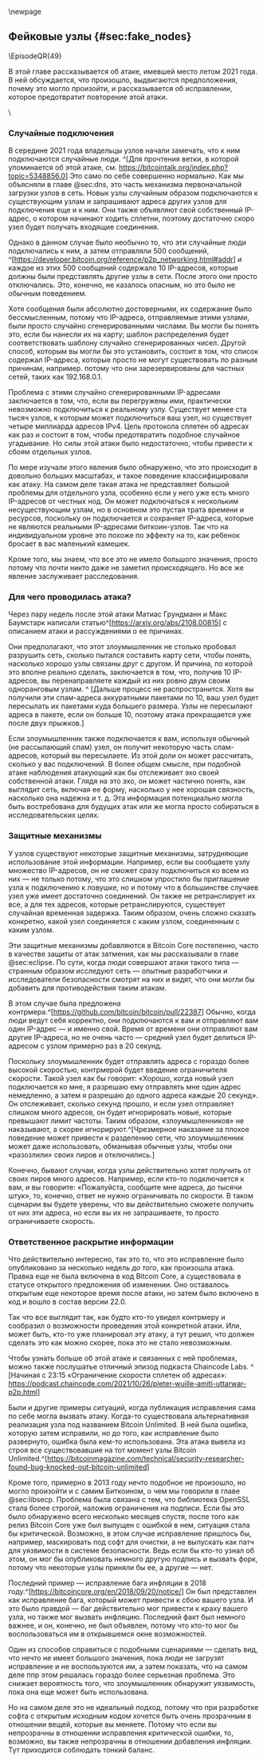 \newpage
## Фейковые узлы {#sec:fake_nodes}

\EpisodeQR{49}

В этой главе рассказывается об атаке, имевшей место летом 2021 года. В ней обсуждается, что произошло, выдвигаются предположения, почему это могло произойти, и рассказывается об исправлении, которое предотвратит повторение этой атаки.

<!-- Blank line to move the next section header below the QR code -->
\

### Случайные подключения

В середине 2021 года владельцы узлов начали замечать, что к ним подключаются случайные люди. ^[Для прочтения ветки, в которой упоминается об этой атаке, см. <https://bitcointalk.org/index.php?topic=5348856.0>] Это само по себе совершенно нормально. Как мы объясняли в главе @sec:dns, это часть механизма первоначальной загрузки узлов в сеть. Новык узлы случайным образом подключаются к существующим узлам и запрашивают адреса других узлов для подключения еще и к ним. Они также объявляют свой собственный IP-адрес, о котором начинают ходить сплетни, поэтому достаточно скоро узел будет получать входящие соединения.

Однако в данном случае было необычно то, что эти случайные люди подключались к ним, а затем отправляли 500 сообщений, ^[<https://developer.bitcoin.org/reference/p2p_networking.html#addr>] и каждое из этих 500 сообщений содержало 10 IP-адресов, которые должны были представлять другие узлы в сети. После этого они просто отключались. Это, конечно, не казалось опасным, но это было не обычным поведением.

Хотя сообщения были абсолютно достоверными, их содержание было бессмысленным, потому что IP-адреса, отправляемые этими узлами, были просто случайно сгенерированными числами. Вы могли бы понять это, если бы нанесли их на карту; шаблон распределения будет соответствовать шаблону случайно сгенерированных чисел. Другой способ, которым вы могли бы это установить, состоит в том, что список содержал IP-адреса, которые просто не могут существовать по разным причинам, например. потому что они зарезервированы для частных сетей, таких как 192.168.0.1.

Проблема с этими случайно сгенерированными IP-адресами заключается в том, что, если вы перегружены ими, практически невозможно подключиться к реальному узлу. Существует менее ста тысяч узлов, к которым может подключиться ваш узел, но существует четыре миллиарда адресов IPv4. Цель протокола сплетен об адресах как раз и состоит в том, чтобы предотвратить подобное случайное угадывание. Но силы этой атаки было недостаточно, чтобы привести к сбоям отдельных узлов.

По мере изучали этого явления было обнаружено, что это происходит в довольно больших масштабах, и такое поведение классифицировали как атаку. На самом деле такая атака не представляет большой проблемы для отдельного узла, особенно если у него уже есть много IP-адресов от честных нод. Он может подключаться к нескольким несуществующим узлам, но в основном это пустая трата времени и ресурсов, поскольку он подключается и сохраняет IP-адреса, которые не являются реальными IP-адресами биткоин-узлов. Так что на индивидуальном уровне это похоже по эффекту на то, как ребенок бросает в вас маленький камешек.

Кроме того, мы знаем, что все это не имело большого значения, просто потому что почти никто даже не заметил происходящего. Но все же явление заслуживает расследования.

### Для чего проводилась атака?

Через пару недель после этой атаки Матиас Грундманн и Макс Баумстарк написали статью^[<https://arxiv.org/abs/2108.00815>] с описанием атаки и рассуждениями о ее причинах.

Они предполагают, что этот злоумышленник не столько пробовал разрушить сеть, сколько пытался составить карту сети, чтобы понять, насколько хорошо узлы связаны друг с другом. И причина, по которой это вполне реально сделать, заключается в том, что, получив 10 IP-адресов, вы перенаправляете каждый из них ровно двум своим одноранговым узлам. ^ [Дальше процесс не распространится. Хотя вы получили эти спам-адреса аккуратными пакетами по 10, ваш узел будет пересылать их пакетами куда большего размера. Узлы не пересылают адреса в пакете, если он больше 10, поэтому атака прекращается уже после двух прыжков.]

Если злоумышленник также подключается к вам, используя обычный (не рассылающий спам) узел, он получит некоторую часть спам-адресов, который вы пересылаете. Из этой доли он может рассчитать, сколько у вас подключений. В более общем смысле, при подобной атаке наблюдения атакующий как бы отслеживает эхо своей собственной атаки. Глядя на это эхо, он может частично понять, как выглядит сеть, включая ее форму, насколько у нее хорошая связность, насколько она надежна и т. д. Эта информация потенциально могла быть востребована для будущих атак или же могла просто собираться в исследовательских целях.

### Защитные механизмы

У узлов существуют некоторые защитные механизмы, затрудняющие использование этой информации. Например, если вы сообщаете узлу множество IP-адресов, он не сможет сразу подключиться ко всем из них — не только потому, что это слишком упростило бы приглашение узла к подключению к ловушке, но и потому что в большинстве случаев узел уже имеет достаточно соединений. Он также не ретранслирует их все, а для тех адресов, которые ретранслируются, существует случайная временная задержка. Таким образом, очень сложно сказать конкретно, какой узел соединяется с каким узлом, соединенным с каким узлом.

Эти защитные механизмы добавляются в Bitcoin Core постепенно, часто в качестве защиты от атак затмения, как мы рассказывали в главе @sec:eclipse. По сути, когда люди совершают атаки такого типа — странным образом исследуют сеть — опытные разработчики и исследователи безопасности смотрят на них и видят, что они могли бы добавить для противодействия таким атакам.

В этом случае была предложена контрмера.^[<https://github.com/bitcoin/bitcoin/pull/22387>] Обычно, когда люди ведут себя корректно, они подключаются к вам и отправляют вам один IP-адрес — и именно свой. Время от времени они отправляют вам другие IP-адреса, но не очень часто — средний узел будет делиться IP-адресом с узлом примерно раз в 20 секунд.

Поскольку злоумышленник будет отправлять адреса с гораздо более высокой скоростью, контрмерой будет введение ограничителя скорости. Такой узел как бы говорит: «Хорошо, когда новый узел подключается ко мне, я разрешаю ему отправлять мне один адрес немедленно, а затем я разрешаю до одного адреса каждые 20 секунд». Он отслеживает, сколько секунд прошло, и если узел отправляет слишком много адресов, он будет игнорировать новые, которые превышают лимит частоты. Таким образом, «злоумышленников» не наказывают, а скорее игнорируют.^[Чрезмерное наказание за плохое поведение может привести к разделению сети, что злоумышленник может даже использовать, обманывая обычные узлы, чтобы они «разозлили» своих пиров и отключились.]

Конечно, бывают случаи, когда узлы действительно хотят получить от своих пиров много адресов. Например, если кто-то подключается к вам, и вы говорите: «Пожалуйста, сообщите мне адреса, до тысячи штук», то, конечно, ответ не нужно ограничивать по скорости. В таком сценарии вы будете уверены, что вы действительно сможете получить от них эти адреса, но если вы их не запрашиваете, то просто ограничиваете скорость.

### Ответственное раскрытие информации

Что действительно интересно, так это то, что это исправление было опубликовано за несколько недель _до того_, как произошла атака. Правка еще не была включена в код Bitcoin Core, а существовала в статусе открытого предложения об изменении. Оно оставалось открытым еще некоторое время после атаки, но затем было включено в код и вошло в состав версии 22.0.

Так что все выглядит так, как будто кто-то увидел контрмеру и сообразил о возможности проведения этой конкретной атаки. Или, может быть, кто-то уже планировал эту атаку, а тут решил, что должен сделать это как можно скорее, пока это не стало невозможным.

Чтобы узнать больше об этой атаке и связанных с ней проблемах, можно также послушатье отличный эпизод подкаста Chaincode Labs. ^ [Начиная с 23:15 «Ограничение скорости сплетен об адресах»: <https://podcast.chaincode.com/2021/10/26/pieter-wuille-amiti-uttarwar-p2p.html>]

Были и другие примеры ситуаций, когда публикация исправления сама по себе могла вызвать атаку. Когда-то существовала альтернативная реализация узла под названием Bitcoin Unlimited. В ней была ошибка, которую затем исправили, но до того, как исправление было развернуто, ошибка была кем-то использована. Эта атака вывела из строя все существовавшие на тот момент узлы Bitcoin Unlimited.^[<https://bitcoinmagazine.com/technical/security-researcher-found-bug-knocked-out-bitcoin-unlimited>]

Кроме того, примерно в 2013 году нечто подобное не произошло, но могло произойти и с самим Биткоином, о чем мы говорили в главе @sec:libsecp. Проблема была связана с тем, что библиотека OpenSSL стала более строгой, наложив ограничения на подписи. Если бы это было обнаружено всего несколько месяцев спустя, после того как релиз Bitcoin Core уже был выпущен с ошибкой в нем, ситуация стала бы критической. Возможно, в этом случае исправление пришлось бы, например, маскировать под софт для очистки, а не выпускать как патч для уязвимости в системе безопасности. Ведь если бы кто-то узнал об этом, он мог бы опубликовать немного другую подпись и вызвать форк, потому что некоторые узлы приняли бы ее, а другие — нет.

Последний пример — исправление бага инфляции в 2018 году.^[<https://bitcoincore.org/en/2018/09/20/notice/>] Он был представлен как исправление бага, который может привести к сбою вашего узла. И это было правдой — баг действительно мог привести к краху вашего узла, но также мог вызвать инфляцию. Последний факт был немного важнее, и он, конечно, не был объявлен, потому что кто-то мог бы воспользоваться им в открывшемся окне возможностей.

Один из способов справиться с подобными сценариями — сделать вид, что нечто не имеет большого значения, пока люди не загрузят исправление и не воспользуются им, а затем показать, что на самом деле ппр этом решалась гораздо более серьезная проблема. Это снижает вероятность того, что злоумышленник обнаружит уязвимость, пока она еще может быть использована.

Но на самом деле это не идеальный подход, потому что при разработке софта с открытым исходным кодом хочется быть очень прозрачным в отношении вещей, которые вы меняете. Потому что если вы непрозрачны в отношении исправления критической ошибки, то, возможно, вы также непрозрачны в отношении добавления инфляции. Тут приходится соблюдать тонкий баланс.
